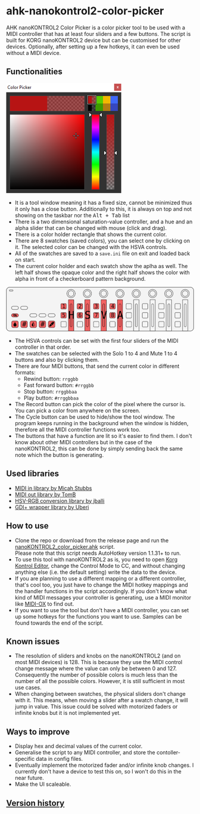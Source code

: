 # ahk-nanokontrol2-color-picker

AHK nanoKONTROL2 Color Picker is a color picker tool to be used with a MIDI controller that has at least four sliders and a few buttons. The script is built for KORG nanoKONTROL2 device but can be customised for other devices. Optionally, after setting up a few hotkeys, it can even be used without a MIDI device.

## Functionalities

![Tool window](./images/readme_tool_window_1.1.png)

- It is a tool window meaning it has a fixed size, cannot be minimized thus it only has a close button. Additionally to this, it is always on top and not showing on the taskbar nor the <kbd>Alt + Tab</kbd> list
- There is a two dimensional saturation-value controller, and a hue and an alpha slider that can be changed with mouse (click and drag).
- There is a color holder rectangle that shows the current color.
- There are 8 swatches (saved colors), you can select one by clicking on it. The selected color can be changed with the HSVA controls.
- All of the swatches are saved to a `save.ini` file on exit and loaded back on start.
- The current color holder and each swatch show the aplha as well. The left half shows the opaque color and the right half shows the color with alpha in front of a checkerboard pattern background.

![nanoKONTROL2](./images/readme_nano.svg)

- The HSVA controls can be set with the first four sliders of the MIDI controller in that order.
- The swatches can be selected with the Solo 1 to 4 and Mute 1 to 4 buttons and also by clicking them.
- There are four MIDI buttons, that send the current color in different formats:
  - Rewind button: `rrggbb`
  - Fast forward button: `#rrggbb`
  - Stop button: `rrggbbaa`
  - Play button: `#rrggbbaa`
- The Record button can pick the color of the pixel where the cursor is. You can pick a color from anywhere on the screen.
- The Cycle button can be used to hide/show the tool window. The program keeps running in the background when the window is hidden, therefore all the MIDI controller functions work too.
- The buttons that have a function are lit so it's easier to find them. I don't know about other MIDI controllers but in the case of the nanoKONTROL2, this can be done by simply sending back the same note which the button is generating.

## Used libraries

- [MIDI in library by Micah Stubbs](https://github.com/micahstubbs/midi4ahk)
- [MIDI out library by TomB](https://autohotkey.com/board/topic/17212-midi-output-from-ahk/)
- [HSV-RGB conversion library by jballi](https://www.autohotkey.com/boards/viewtopic.php?t=30908)
- [GDI+ wrapper library by Uberi](https://github.com/Uberi/Canvas-AHK)

## How to use

- Clone the repo or download from the release page and run the [nanoKONTROL2_color_picker.ahk](./nanoKONTROL2_color_picker.ahk) script.<br/>
  Please note that this script needs AutoHotkey version 1.1.31+ to run.<br/>
- To use this tool with nanoKONTROL2 as is, you need to open [Korg Kontrol Editor](https://www.korg.com/us/support/download/software/0/159/1354/), change the Control Mode to CC, and without changing anything else (i.e. the default setting) write the data to the device.<br/>
- If you are planning to use a different mapping or a different controller, that's cool too, you just have to change the MIDI hotkey mappings and the handler functions in the script accordingly. If you don't know what kind of MIDI messages your controller is generating, use a MIDI monitor like [MIDI-OX](http://www.midiox.com/) to find out.
- If you want to use the tool but don't have a MIDI controller, you can set up some hotkeys for the functions you want to use. Samples can be found towards the end of the script.

## Known issues

- The resolution of sliders and knobs on the nanoKONTROL2 (and on most MIDI devices) is 128. This is because they use the MIDI control change message where the value can only be between 0 and 127. Consequently the number of possible colors is much less than the number of all the possible colors. However, it is still sufficient in most use cases.
- When changing between swatches, the physical sliders don't change with it. This means, when moving a slider after a swatch change, it will jump in value. This issue could be solved with motorized faders or infinite knobs but it is not implemented yet.

## Ways to improve

- Display hex and decimal values of the current color.
- Generalise the script to any MIDI controller, and store the contoller-specific data in config files.
- Eventually implement the motorized fader and/or infinite knob changes. I currently don't have a device to test this on, so I won't do this in the near future.
- Make the UI scaleable.

## [Version history](./VersionHistory.md)

